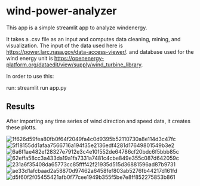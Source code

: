 # wind-power-analyzer
This app is a simple streamlit app to analyze windenergy.

It takes a .csv file as an input and computes data cleaning, mining, and visualization.
The input of the data used here is https://power.larc.nasa.gov/data-access-viewer/.
and database used for the wind energy unit is https://openenergy-platform.org/dataedit/view/supply/wind_turbine_library.

In order to use this:

run: streamlit run app.py

## Results
After importing any time series of wind direction and speed data, it creates these plotts.

![1f626d59fea80fb0f64f2049fa4c0d9395b52110730a8e114d3c47fc](https://user-images.githubusercontent.com/43927902/175044523-d187a87f-ce6f-4e3d-ace9-065863664cbb.png)
![5f18155dd1afaa7566716a194f35e2136edf4281d17649801549b3e2](https://user-images.githubusercontent.com/43927902/175044537-811b27c3-af91-4fe9-84e3-7293933b709d.png)
![6a6f1ae482ef28327e7912e3c4e10f552de64786cf20bdc6f5bbb85c](https://user-images.githubusercontent.com/43927902/175044548-3cb9be8b-cf7f-4aba-a8f8-5765ddcab02a.png)
![62effa58cc3a433da19a1fa7331a7481c4cbe849e355c087d642059c](https://user-images.githubusercontent.com/43927902/175044554-f59072b7-f89d-4640-8cf8-f6bb432b77c5.png)
![231a6f35408da65773cc85ffff42f21935d515d36881596ad87b9731](https://user-images.githubusercontent.com/43927902/175044561-70e5659a-3dcf-4b15-b564-0b7927297423.png)
![ae33d1afcbaad2a58870d97462a6458fef803ab5276fb44217d161fd](https://user-images.githubusercontent.com/43927902/175044563-05d8a3e9-2565-435a-bc80-b20f0d0ad67f.png)
![d5f60f2f05455421afb0f77cee1949b355f5be7e8ff852275853b861](https://user-images.githubusercontent.com/43927902/175044565-4b6bf773-e84e-44e3-aace-4f618d0c39da.png)

